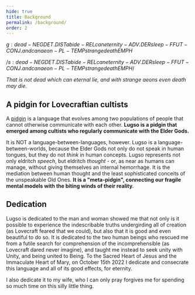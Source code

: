 ```yaml
---
hide: true
title: Background
permalink: /background/
order: 2
---
```


${g: dead-NEG DET.DIST abide-REL can eternity-ADV.DER sleep-FFUT-CONJ.and can aeon-PL-TEMP strange death EMPH}$

/${s: dead-NEG DET.DIST abide-REL can eternity-ADV.DER sleep-FFUT-CONJ.and can aeon-PL-TEMP strange death EMPH}$/

_That is not dead which can eternal lie, and with strange aeons even death may die._

## A pidgin for Lovecraftian cultists

A [pidgin](https://en.wikipedia.org/wiki/Pidgin) is a language that evolves among two populations of people that cannot otherwise communicate with each other. **Lugso is a pidgin that emerged among cultists who regularly communicate with the Elder Gods.**

It is NOT a language-between-languages, however. Lugso is a language-between-worlds, because the Elder Gods not only do not speak in human tongues, but they do not _think_ in human concepts. Lugso represents not only eldritch _speech_, but eldritch _thought_ - or, as near as humans can manage, without giving themselves an internal hemorrhage. It is the mediation between human thought and the least sophisticated conceits of the unspeakable Old Ones. **It is a "meta-pidgin", connecting our fragile mental models with the biting winds of their reality.**

## Dedication

Lugso is dedicated to the man and woman showed me that not only is it possible to experience the indescribable truths undergirding all of creation (as Lovecraft feared that we could), but also that it is good and even beautiful to do so. It is dedicated to the two human beings who rescued me from a futile search for comprehension of the incomprehensible (as Lovecraft dared never imagine), and taught me instead to seek unity with Unity, and being united to Being. To the Sacred Heart of Jesus and the Immaculate Heart of Mary, on October 15th 2022 I dedicate and consecrate this language and all of its good effects, for eternity.

I also dedicate it to my wife, who I can only pray forgives me for spending so much time on this silly little thing.